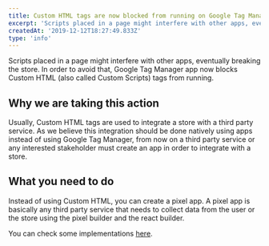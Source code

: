 ```yaml
---
title: Custom HTML tags are now blocked from running on Google Tag Manager app
excerpt: 'Scripts placed in a page might interfere with other apps, eventually breaking the store. In order to avoid that, Google Tag Manager app now blocks Custom HTML (also called Custom Scripts) tags from running.'
createdAt: '2019-12-12T18:27:49.833Z'
type: 'info'
---
```

Scripts placed in a page might interfere with other apps, eventually breaking the store. In order to avoid that, Google Tag Manager app now blocks Custom HTML (also called Custom Scripts) tags from running. 

## Why we are taking this action

Usually, Custom HTML tags are used to integrate a store with a third party service.  As we believe this integration should be done natively using apps instead of using Google Tag Manager, from now on a third party service or any interested stakeholder must create an app in order to integrate with a store. 

## What you need to do

Instead of using Custom HTML, you can create a pixel app. A pixel app is basically any third party service that needs to collect data from the user or the store using the pixel builder and the react builder.

You can check some implementations [here](https://github.com/search?q=topic%3Avtex-pixel+org%3Avtex-apps&type=Repositories).
